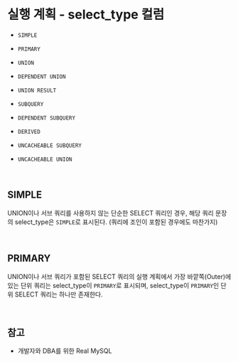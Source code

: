 # 실행 계획 - select_type 컬럼

- `SIMPLE`

- `PRIMARY`

- `UNION`

- `DEPENDENT UNION`

- `UNION RESULT`

- `SUBQUERY`

- `DEPENDENT SUBQUERY`

- `DERIVED`

- `UNCACHEABLE SUBQUERY`

- `UNCACHEABLE UNION`

<br>

## SIMPLE

UNION이나 서브 쿼리를 사용하지 않는 단순한 SELECT 쿼리인 경우, 해당 쿼리 문장의 select_type은 `SIMPLE`로 표시된다. (쿼리에 조인이 포함된 경우에도 마찬가지)

<br>

## PRIMARY

UNION이나 서브 쿼리가 포함된 SELECT 쿼리의 실행 계획에서 가장 바깥쪽(Outer)에 있는 단위 쿼리는 select_type이 `PRIMARY`로 표시되며, select_type이 `PRIMARY`인 단위 SELECT 쿼리는 하나만 존재한다.

<br>

## 참고

- 개발자와 DBA를 위한 Real MySQL
